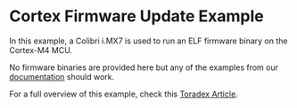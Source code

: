 # Cortex Firmware Update Example

In this example, a Colibri i.MX7 is used to run an ELF firmware binary on the Cortex-M4 MCU.

No firmware binaries are provided here but any of the examples from our [documentation](https://developer.toradex.com/software/real-time/freertos/freertos-on-the-cortex-m4-of-a-colibri-imx7/) should work.

For a full overview of this example, check this [Toradex Article](https://developer.toradex.com/torizon/torizon-platform/torizon-updates/how-to-use-subsystem-updates/).
